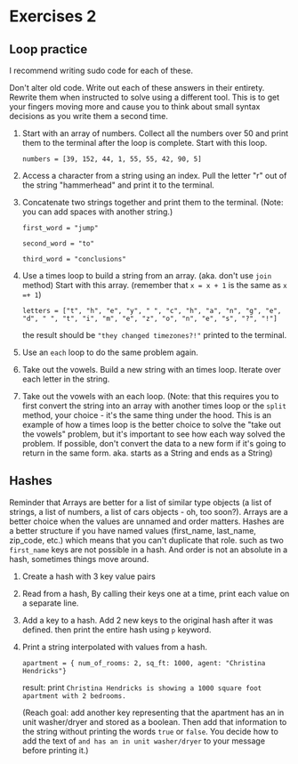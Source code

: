 # Exercises 2

## Loop practice

I recommend writing sudo code for each of these.

Don't alter old code. Write out each of these answers in their entirety. Rewrite them when instructed to solve using a different tool. This is to get your fingers moving more and cause you to think about small syntax decisions as you write them a second time.

1. Start with an array of numbers. Collect all the numbers over 50 and print them to the terminal after the loop is complete. Start with this loop.
   
   ```numbers = [39, 152, 44, 1, 55, 55, 42, 90, 5]```
2. Access a character from a string using an index. Pull the letter "r" out of the string "hammerhead" and print it to the terminal.
3. Concatenate two strings together and print them to the terminal. (Note: you can add spaces with another string.)
   
    ```first_word = "jump"```

    ```second_word = "to"```

    ```third_word = "conclusions"```

4. Use a times loop to build a string from an array. (aka. don't use `join` method) Start with this array. (remember that `x = x + 1` is the same as `x =+ 1`)
   
   ```letters = ["t", "h", "e", "y", " ", "c", "h", "a", "n", "g", "e", "d", " ", "t", "i", "m", "e", "z", "o", "n", "e", "s", "?", "!"]```

   the result should be `"they changed timezones?!"` printed to the terminal.
5. Use an `each` loop to do the same problem again.
6. Take out the vowels. Build a new string with an times loop. Iterate over each letter in the string.
7. Take out the vowels with an each loop. (Note: that this requires you to first convert the string into an array with another times loop or the `split` method, your choice - it's the same thing under the hood. This is an example of how a times loop is the better choice to solve the "take out the vowels" problem, but it's important to see how each way solved the problem. If possible, don't convert the data to a new form if it's going to return in the same form. aka. starts as a String and ends as a String)

## Hashes

Reminder that Arrays are better for a list of similar type objects (a list of strings, a list of numbers, a list of cars objects - oh, too soon?). Arrays are a better choice when the values are unnamed and order matters. Hashes are a better structure if you have named values (first_name, last_name, zip_code, etc.) which means that you can't duplicate that role. such as two `first_name` keys are not possible in a hash. And order is not an absolute in a hash, sometimes things move around.

1. Create a hash with 3 key value pairs
2. Read from a hash, By calling their keys one at a time, print each value on a separate line.
3. Add a key to a hash. Add 2 new keys to the original hash after it was defined. then print the entire hash using `p` keyword.
4. Print a string interpolated with values from a hash.
   
   ```apartment = { num_of_rooms: 2, sq_ft: 1000, agent: "Christina Hendricks"}```

   result: print `Christina Hendricks is showing a 1000 square foot apartment with 2 bedrooms.`

   (Reach goal: add another key representing that the apartment has an in unit washer/dryer and stored as a boolean. Then add that information to the string without printing the words `true` or `false`. You decide how to add the text of `and has an in unit washer/dryer` to your message before printing it.)